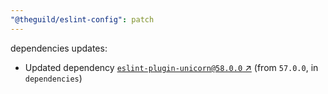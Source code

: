 ```yaml
---
"@theguild/eslint-config": patch
---
```

dependencies updates:
  - Updated dependency [`eslint-plugin-unicorn@58.0.0` ↗︎](https://www.npmjs.com/package/eslint-plugin-unicorn/v/58.0.0) (from `57.0.0`, in `dependencies`)

